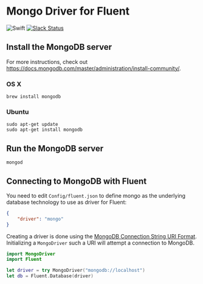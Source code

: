# Mongo Driver for Fluent

![Swift](http://img.shields.io/badge/swift-3.1-brightgreen.svg)
[![Slack Status](http://vapor.team/badge.svg)](http://vapor.team)

## Install the MongoDB server

For more instructions, check out https://docs.mongodb.com/master/administration/install-community/.

### OS X

```shell
brew install mongodb
```

### Ubuntu

```shell
sudo apt-get update
sudo apt-get install mongodb
```

## Run the MongoDB server

```shell
mongod
```

## Connecting to MongoDB with Fluent

You need to edit `Config/fluent.json` to define mongo as the underlying database technology to use as driver for Fluent:

```json
{ 
    "driver": "mongo" 
}
```

Creating a driver is done using the [MongoDB Connection String URI Format](https://docs.mongodb.com/manual/reference/connection-string/). Initializing a `MongoDriver` such a URI will attempt a connection to MongoDB.

```swift
import MongoDriver
import Fluent

let driver = try MongoDriver("mongodb://localhost")
let db = Fluent.Database(driver)
```
